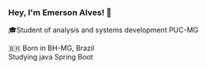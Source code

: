 ### Hey, I'm Emerson Alves!  👋

🎓Student of analysis and systems development PUC-MG



🇧🇷  Born in BH-MG, Brazil  
Studying java Spring Boot

